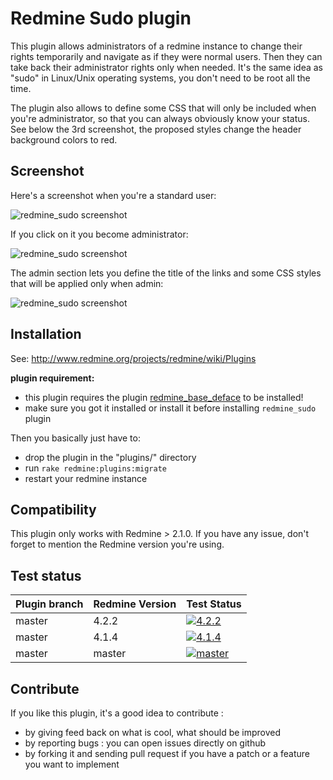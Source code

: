 Redmine Sudo plugin
===================

This plugin allows administrators of a redmine instance to change their rights temporarily and navigate as if they were normal users. Then they can take back their administrator rights only when needed. It's the same idea as "sudo" in Linux/Unix operating systems, you don't need to be root all the time.

The plugin also allows to define some CSS that will only be included when you're administrator, so that you can always obviously know your status. See below the 3rd screenshot, the proposed styles change the header background colors to red.

Screenshot
----------

Here's a screenshot when you're a standard user:

![redmine_sudo screenshot](http://jbbarth.com/screenshots/redmine_sudo_1.png)

If you click on it you become administrator:

![redmine_sudo screenshot](http://jbbarth.com/screenshots/redmine_sudo_2.png)

The admin section lets you define the title of the links and some CSS styles that will be applied only when admin:

![redmine_sudo screenshot](http://jbbarth.com/screenshots/redmine_sudo_3.png)

Installation
------------

See: http://www.redmine.org/projects/redmine/wiki/Plugins

**plugin requirement:**
* this plugin requires the plugin [redmine_base_deface](https://github.com/jbbarth/redmine_base_deface) to be installed!
* make sure you got it installed or install it before installing `redmine_sudo` plugin

Then you basically just have to:

* drop the plugin in the "plugins/" directory
* run `rake redmine:plugins:migrate`
* restart your redmine instance

Compatibility
-------------

This plugin only works with Redmine > 2.1.0. If you have any issue, don't forget to mention the Redmine version you're using.

Test status
------------

|Plugin branch| Redmine Version   | Test Status      |
|-------------|-------------------|------------------|
|master       | 4.2.2             | [![4.2.2][1]][5] |  
|master       | 4.1.4             | [![4.1.4][2]][5] |
|master       | master            | [![master][4]][5]|

[1]: https://github.com/jbbarth/redmine_sudo/actions/workflows/4_2_2.yml/badge.svg
[2]: https://github.com/jbbarth/redmine_sudo/actions/workflows/4_1_4.yml/badge.svg
[4]: https://github.com/jbbarth/redmine_sudo/actions/workflows/master.yml/badge.svg
[5]: https://github.com/jbbarth/redmine_sudo/actions

Contribute
----------

If you like this plugin, it's a good idea to contribute :
* by giving feed back on what is cool, what should be improved
* by reporting bugs : you can open issues directly on github
* by forking it and sending pull request if you have a patch or a feature you want to implement
